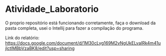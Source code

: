 ﻿# Atividade_Laboratorio

O proprio repositório está funcionando corretamente, faça o download da pasta completa, usei o Intellij para fazer a compilação do programa. 

Link do relatório: https://docs.google.com/document/d/1M30cLyg169M2vNgUkELvaIRk4m41ujlctlMBbVzaBK8/edit?usp=sharing
